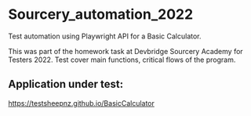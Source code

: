 # Sourcery_automation_2022
Test automation using Playwright API for a Basic Calculator.

This was part of the homework task at Devbridge Sourcery Academy for Testers 2022. Test cover main functions, critical flows of the program. 

## Application under test:
https://testsheepnz.github.io/BasicCalculator

